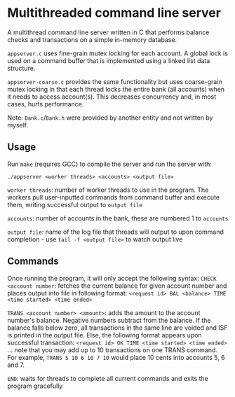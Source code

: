 # Multithreaded command line server
A multithread command line server written in C that performs balance
checks and transactions on a simple in-memory database.

`appserver.c` uses fine-grain mutex locking for each account. A global
lock is used on a command buffer that is implemented using a linked
list data structure.

`appserver-coarse.c` provides the same functionality but uses coarse-grain
mutex locking in that each thread locks the entire bank (all accounts) when
it needs to access account(s). This decreases concurrency and, in most cases,
hurts performance.

Note: `Bank.c`/`Bank.h` were provided by another entity and not written
by myself.

## Usage
Run `make` (requires GCC) to compile the server and run the server with:

`./appserver <worker threads> <accounts> <output file>`

`worker threads`: number of worker threads to use in the program. The workers
pull user-inputted commands from command buffer and execute them, writing
successful output to `output file`

`accounts`: number of accounts in the bank, these are numbered 1 to `accounts`

`output file`: name of the log file that threads will output to upon command
completion - use `tail -f <output file>` to watch output live

## Commands
Once running the program, it will only accept the following syntax:
`CHECK <account number`: fetches the current balance for given account number
and places output into file in following format: `<request id> BAL <balance> TIME <time started> <time ended>`

`TRANS <account number> <amount>`: adds the amount to the account number's balance.
Negative numbers subtract from the balance. If the balance falls below zero, all transactions in the same
line are voided and ISF is printed in the output file. Else, the following format appears
upon successful transaction: `<request id> OK TIME <time started> <time ended>` ... note that
you may add up to 10 transactions on one TRANS command. For example, `TRANS 5 10 6 10 7 10` would
place 10 cents into accounts 5, 6 and 7.

`END`: waits for threads to complete all current commands and exits the program gracefully
